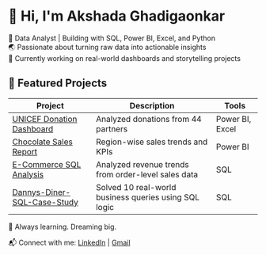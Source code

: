 # 👋 Hi, I'm Akshada Ghadigaonkar

🎯 Data Analyst | Building with SQL, Power BI, Excel, and Python  
🌏 Passionate about turning raw data into actionable insights  
💼 Currently working on real-world dashboards and storytelling projects



## 📂 Featured Projects

| Project | Description | Tools |
|--------|-------------|-------|
| [UNICEF Donation Dashboard](https://github.com/Aksh5/UNICEF-Donation-Analysis) | Analyzed donations from 44 partners | Power BI, Excel |
| [Chocolate Sales Report](https://github.com/Aksh5/Chocolate-Sales-Dashboard) | Region-wise sales trends and KPIs | Power BI |
| [E-Commerce SQL Analysis](https://github.com/Aksh5/EcommerceDB) | Analyzed revenue trends from order-level sales data | SQL |
| [Dannys-Diner-SQL-Case-Study](https://github.com/Aksh5/Dannys-Diner-SQL-Case-Study) | Solved 10 real-world business queries using SQL logic | SQL |




🧠 Always learning. Dreaming big.  


📬 Connect with me: [LinkedIn](https://www.linkedin.com/in/akshada-ghadigaonkar) | [Gmail](ghadigaonkar.akshada05@gmail.com)
